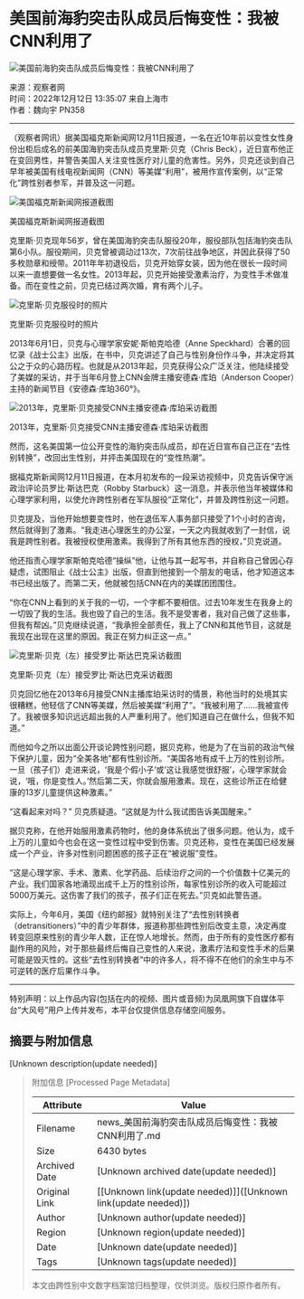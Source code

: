 # 美国前海豹突击队成员后悔变性：我被CNN利用了

![美国前海豹突击队成员后悔变性：我被CNN利用了](//d.ifengimg.com/w121_h75_q90/x0.ifengimg.com/res/2022/2CCF0622556124DD50A3155937F0B82AD0D8B670_size223_w1227_h383.jpg)

来源：观察者网  
时间：2022年12月12日 13:35:07 来自上海市  
作者：魏向宇 PN358  

---

（观察者网讯）据美国福克斯新闻网12月11日报道，一名在近10年前以变性女性身份出柜后成名的前美国海豹突击队成员克里斯·贝克（Chris Beck），近日宣布他正在变回男性，并警告美国人关注变性医疗对儿童的危害性。另外，贝克还谈到自己早年被美国有线电视新闻网（CNN）等美媒“利用”，被用作宣传案例，以“正常化”跨性别者参军，并普及这一问题。

![美国福克斯新闻网报道截图](https://x0.ifengimg.com/res/2022/2CCF0622556124DD50A3155937F0B82AD0D8B670_size223_w1227_h383.jpg)

美国福克斯新闻网报道截图

克里斯·贝克现年56岁，曾在美国海豹突击队服役20年，服役部队包括海豹突击队第6小队。服役期间，贝克曾被调动过13次，7次前往战争地区，并因此获得了50多枚勋章和绶带。2011年年初退役后，贝克开始穿女装，因为他在很长一段时间以来一直想要做一名女性。2013年起，贝克开始接受激素治疗，为变性手术做准备。而在变性之前，贝克已结过两次婚，育有两个儿子。

![克里斯·贝克服役时的照片](https://x0.ifengimg.com/res/2022/5E8334570E6F4AE64B0465E81D302FAA7666DEA3_size423_w634_h476.png)

克里斯·贝克服役时的照片

2013年6月1日，贝克与心理学家安妮·斯帕克哈德（Anne Speckhard）合著的回忆录《战士公主》出版，在书中，贝克讲述了自己与性别身份作斗争，并决定将其公之于众的心路历程。也就是从2013年起，贝克获得公众广泛关注，他陆续接受了美媒的采访，并于当年6月登上CNN金牌主播安德森·库珀（Anderson Cooper）主持的新闻节目《安德森·库珀360°》。

![2013年，克里斯·贝克接受CNN主播安德森·库珀采访截图](https://x0.ifengimg.com/res/2022/AA1296C3EA6F5A8D34AE536215A4BF846BC2AB8E_size435_w640_h360.png)

2013年，克里斯·贝克接受CNN主播安德森·库珀采访截图

然而，这名美国第一位公开变性的海豹突击队成员，却在近日宣布自己正在“去性别转换”，改回出生性别，并抨击美国现在的“变性热潮”。

据福克斯新闻网12月11日报道，在本月初发布的一段采访视频中，贝克告诉保守派政治评论员罗比·斯达巴克（Robby Starbuck）这一消息，并表示他当年被媒体和心理学家利用，以使允许跨性别者在军队服役“正常化”，并普及跨性别这一问题。

贝克提及，当他开始想要变性时，他在退伍军人事务部只接受了1个小时的咨询，然后就得到了激素。“我走进心理医生的办公室，一天之内我就收到了一封信，说我是跨性别者。我被授权使用激素。我得到了所有其他东西的授权，”贝克说道。

他还指责心理学家斯帕克哈德“操纵”他，让他与其一起写书，并自称自己曾因心存疑虑，试图阻止《战士公主》出版，但直到他接到一个朋友的电话，他才知道这本书已经出版了。而第二天，他就被包括CNN在内的美媒团团围住。

“你在CNN上看到的关于我的一切，一个字都不要相信。过去10年发生在我身上的一切毁了我的生活。我也毁了自己的生活。我不是受害者，我对自己做了这些事，但我有帮凶。”贝克继续说道，“我承担全部责任，我上了CNN和其他节目，这就是我现在出现在这里的原因。我正在努力纠正这一点。”

![克里斯·贝克（左）接受罗比·斯达巴克采访截图](https://x0.ifengimg.com/res/2022/C9E42CC3424AA6E3F2CAF8D2F3F6CFC3E955823F_size1002_w1265_h709.png)

克里斯·贝克（左）接受罗比·斯达巴克采访截图

贝克回忆他在2013年6月接受CNN主播库珀采访时的情景，称他当时的处境其实很糟糕，他轻信了CNN等美媒，然后被美媒“利用了”。“我被利用了……我被宣传了。我被很多知识远远超出我的人严重利用了。他们知道自己在做什么，但我不知道。”

而他如今之所以出面公开谈论跨性别问题，据贝克称，他是为了在当前的政治气候下保护儿童，因为“全美各地”都有性别诊所。“美国各地有成千上万的性别诊所。一旦（孩子们）走进来说，‘我是个假小子’或‘这让我感觉很舒服’，心理学家就会说，‘哦，你是变性人。’然后第二天，你就会服用激素。现在，这些诊所正在给健康的13岁儿童提供这种激素。”

“这看起来对吗？” 贝克质疑道。“这就是为什么我试图告诉美国醒来。”

据贝克称，在他开始服用激素药物时，他的身体系统出了很多问题。他认为，成千上万的儿童如今也会在这一变性过程中受到伤害。贝克还称，变性在美国已经发展成一个产业，许多对性别问题困惑的孩子正在“被说服”变性。

“这是心理学家、手术、激素、化学药品、后续治疗之间的一个价值数十亿美元的产业。我们国家各地涌现出成千上万的性别诊所，每家性别诊所的收入可能超过5000万美元。这伤害了我们的孩子，孩子们正在死去。”贝克如此警告道。

实际上，今年6月，美国《纽约邮报》就特别关注了“去性别转换者（detransitioners）”中的青少年群体，报道称那些跨性别后改变主意，决定再度转变回原来性别的青少年人数，正在惊人地增长。然而，由于所有的变性医疗都有副作用的风险，对于那些最终后悔自己变性的人来说，激素疗法和变性手术的后果可能是毁灭性的。这些“去性别转换者”中的许多人，将不得不在他们的余生中与不可逆转的医疗后果作斗争。

---

特别声明：以上作品内容(包括在内的视频、图片或音频)为凤凰网旗下自媒体平台“大风号”用户上传并发布，本平台仅提供信息存储空间服务。

## 摘要与附加信息

<!-- tcd_abstract -->
[Unknown description(update needed)]
<!-- tcd_abstract_end -->

> 附加信息 [Processed Page Metadata]
>
> | Attribute       | Value                                  |
> |-----------------|----------------------------------------|
> | Filename        | news_美国前海豹突击队成员后悔变性：我被CNN利用了.md                             |
> | Size            | 6430 bytes                           |
> | Archived Date   | [Unknown archived date(update needed)]                             |
> | Original Link   | [[Unknown link(update needed)]]([Unknown link(update needed)])                       |
> | Author          | [Unknown author(update needed)]                               |
> | Region          | [Unknown region(update needed)]                               |
> | Date            | [Unknown date(update needed)]                                 |
> | Tags            | [Unknown tags(update needed)]                                 |
>
> 本文由跨性别中文数字档案馆归档整理，仅供浏览。版权归原作者所有。
>